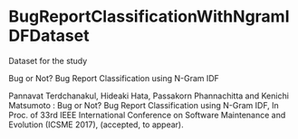 # BugReportClassificationWithNgramIDFDataset


Dataset for the study

Bug or Not? Bug Report Classification using N-Gram IDF

Pannavat Terdchanakul, Hideaki Hata, Passakorn Phannachitta and Kenichi Matsumoto : Bug or Not? Bug Report Classification using N-Gram IDF, In Proc. of 33rd IEEE International Conference on Software Maintenance and Evolution (ICSME 2017), (accepted, to appear).
